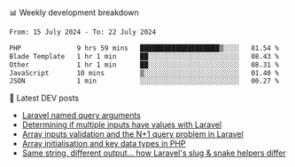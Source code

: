📊 Weekly development breakdown
<!--START_SECTION:waka-->

```txt
From: 15 July 2024 - To: 22 July 2024

PHP              9 hrs 59 mins   ████████████████████▒░░░░   81.54 %
Blade Template   1 hr 1 min      ██░░░░░░░░░░░░░░░░░░░░░░░   08.43 %
Other            1 hr 1 min      ██░░░░░░░░░░░░░░░░░░░░░░░   08.31 %
JavaScript       10 mins         ▒░░░░░░░░░░░░░░░░░░░░░░░░   01.40 %
JSON             1 min           ░░░░░░░░░░░░░░░░░░░░░░░░░   00.27 %
```

<!--END_SECTION:waka-->

📕 Latest DEV posts
<!-- BLOG-POST-LIST:START -->
- [Laravel named query arguments](https://dev.to/michaelvickersuk/laravel-named-query-arguments-28kd)
- [Determining if multiple inputs have values with Laravel](https://dev.to/michaelvickersuk/determining-if-multiple-inputs-have-values-with-laravel-km6)
- [Array inputs validation and the N+1 query problem in Laravel](https://dev.to/michaelvickersuk/array-inputs-validation-and-the-n1-query-problem-in-laravel-2agb)
- [Array initialisation and key data types in PHP](https://dev.to/michaelvickersuk/array-initialisation-and-key-data-types-in-php-1e5b)
- [Same string, different output... how Laravel&#39;s slug &amp; snake helpers differ](https://dev.to/michaelvickersuk/same-string-different-output-how-laravels-slug-snake-helpers-differ-1ccj)
<!-- BLOG-POST-LIST:END -->
